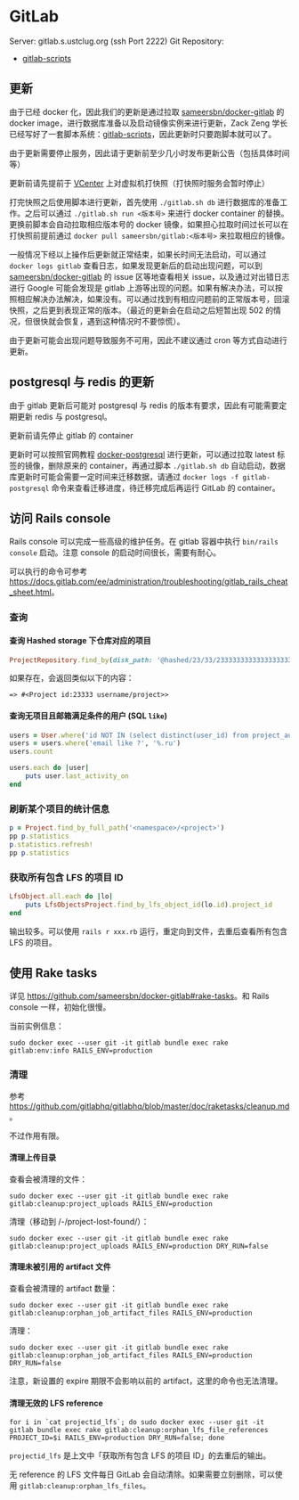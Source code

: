 # GitLab
Server: gitlab.s.ustclug.org (ssh Port 2222)
Git Repository:
- [gitlab-scripts](https://git.lug.ustc.edu.cn/ustclug/gitlab-scripts)

## 更新

由于已经 docker 化，因此我们的更新是通过拉取 [sameersbn/docker-gitlab](https://github.com/sameersbn/docker-gitlab/) 的 docker image，进行数据库准备以及启动镜像实例来进行更新，Zack Zeng 学长已经写好了一套脚本系统：[gitlab-scripts](https://git.lug.ustc.edu.cn/ustclug/gitlab-scripts)，因此更新时只要跑脚本就可以了。

由于更新需要停止服务，因此请于更新前至少几小时发布更新公告（包括具体时间等）

更新前请先提前于 [VCenter](https://vcenter2.vm.ustclug.org/) 上对虚拟机打快照（打快照时服务会暂时停止）

打完快照之后使用脚本进行更新，首先使用 `./gitlab.sh db` 进行数据库的准备工作。之后可以通过 `./gitlab.sh run <版本号>` 来进行 docker container 的替换。更换前脚本会自动拉取相应版本号的 docker 镜像，如果担心拉取时间过长可以在打快照前提前通过 `docker pull sameersbn/gitlab:<版本号>` 来拉取相应的镜像。

一般情况下经以上操作后更新就正常结束，如果长时间无法启动，可以通过 `docker logs gitlab` 查看日志，如果发现更新后的启动出现问题，可以到 [sameersbn/docker-gitlab](https://github.com/sameersbn/docker-gitlab/) 的 issue 区等地查看相关 issue，以及通过对出错日志进行 Google 可能会发现是 gitlab 上游等出现的问题。如果有解决办法，可以按照相应解决办法解决，如果没有。可以通过找到有相应问题前的正常版本号，回滚快照，之后更到表现正常的版本。（最近的更新会在启动之后短暂出现 502 的情况，但很快就会恢复，遇到这种情况时不要惊慌）。

由于更新可能会出现问题导致服务不可用，因此不建议通过 cron 等方式自动进行更新。

## postgresql 与 redis 的更新

由于 gitlab 更新后可能对 postgresql 与 redis 的版本有要求，因此有可能需要定期更新 redis 与 postgresql。

更新前请先停止 gitlab 的 container

更新时可以按照官网教程 [docker-postgresql](https://github.com/sameersbn/docker-postgresql/blob/master/README.md) 进行更新，可以通过拉取 latest 标签的镜像，删除原来的 container，再通过脚本 `./gitlab.sh db` 自动启动，数据库更新时可能会需要一定时间来迁移数据，请通过 `docker logs -f gitlab-postgresql` 命令来查看迁移进度，待迁移完成后再运行 GitLab 的 container。

## 访问 Rails console

Rails console 可以完成一些高级的维护任务。在 gitlab 容器中执行 `bin/rails console` 启动。注意 console 的启动时间很长，需要有耐心。

可以执行的命令可参考 <https://docs.gitlab.com/ee/administration/troubleshooting/gitlab_rails_cheat_sheet.html>。

### 查询

#### 查询 Hashed storage 下仓库对应的项目

```ruby
ProjectRepository.find_by(disk_path: '@hashed/23/33/2333333333333333333333333333333333333333333333333333333333333333').project
```

如果存在，会返回类似以下的内容：

```
=> #<Project id:23333 username/project>>
```

#### 查询无项目且邮箱满足条件的用户 (SQL `like`)

```ruby
users = User.where('id NOT IN (select distinct(user_id) from project_authorizations)')
users = users.where('email like ?', '%.ru')
users.count

users.each do |user|
    puts user.last_activity_on
end
```

### 刷新某个项目的统计信息

```ruby
p = Project.find_by_full_path('<namespace>/<project>')
pp p.statistics
p.statistics.refresh!
pp p.statistics
```

### 获取所有包含 LFS 的项目 ID

```ruby
LfsObject.all.each do |lo|
    puts LfsObjectsProject.find_by_lfs_object_id(lo.id).project_id
end
```

输出较多。可以使用 `rails r xxx.rb` 运行，重定向到文件，去重后查看所有包含 LFS 的项目。

## 使用 Rake tasks

详见 <https://github.com/sameersbn/docker-gitlab#rake-tasks>。和 Rails console 一样，初始化很慢。

当前实例信息：

```shell
sudo docker exec --user git -it gitlab bundle exec rake gitlab:env:info RAILS_ENV=production
```

### 清理

参考 <https://github.com/gitlabhq/gitlabhq/blob/master/doc/raketasks/cleanup.md>。

不过作用有限。

#### 清理上传目录

查看会被清理的文件：

```shell
sudo docker exec --user git -it gitlab bundle exec rake gitlab:cleanup:project_uploads RAILS_ENV=production
```

清理（移动到 /-/project-lost-found/）：

```shell
sudo docker exec --user git -it gitlab bundle exec rake gitlab:cleanup:project_uploads RAILS_ENV=production DRY_RUN=false
```

#### 清理未被引用的 artifact 文件

查看会被清理的 artifact 数量：

```shell
sudo docker exec --user git -it gitlab bundle exec rake gitlab:cleanup:orphan_job_artifact_files RAILS_ENV=production
```

清理：

```shell
sudo docker exec --user git -it gitlab bundle exec rake gitlab:cleanup:orphan_job_artifact_files RAILS_ENV=production DRY_RUN=false
```

注意，新设置的 expire 期限不会影响以前的 artifact，这里的命令也无法清理。

#### 清理无效的 LFS reference

```shell
for i in `cat projectid_lfs`; do sudo docker exec --user git -it gitlab bundle exec rake gitlab:cleanup:orphan_lfs_file_references PROJECT_ID=$i RAILS_ENV=production DRY_RUN=false; done
```

`projectid_lfs` 是上文中「获取所有包含 LFS 的项目 ID」的去重后的输出。

无 reference 的 LFS 文件每日 GitLab 会自动清除。如果需要立刻删除，可以使用 `gitlab:cleanup:orphan_lfs_files`。
